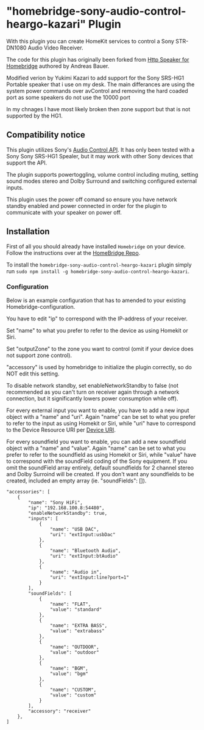# "homebridge-sony-audio-control-heargo-kazari" Plugin
With this plugin you can create HomeKit services to control a Sony STR-DN1080 Audio Video Receiver.

The code for this plugin has originally been forked from [Http Speaker for Homebridge](https://github.com/Supereg/homebridge-http-speaker) authored by Andreas Bauer.

Modified verion by Yukimi Kazari to add support for the Sony SRS-HG1 Portable speaker that i use on my desk. The main differances are using the system power commands over avControl and removing the hard coaded port as some speakers do not use the 10000 port

In my chnages I have most likely broken then zone support but that is not supported by the HG1.

## Compatibility notice
This plugin utilizes Sony's [Audio Control API](https://developer.sony.com/develop/audio-control-api/). It has only been tested with a Sony Sony SRS-HG1 Spealer, but it may work with other Sony devices that support the API.

The plugin supports powertoggling, volume control including muting, setting sound modes stereo and Dolby Surround and switching configured external inputs.

This plugin uses the power off comand so ensure you have network standby enabled and power connected in order for the plugin to communicate with your speaker on power off.

## Installation
First of all you should already have installed `Homebridge` on your device. Follow the instructions over at the
[HomeBridge Repo](https://github.com/nfarina/homebridge).

To install the `homebridge-sony-audio-control-heargo-kazari` plugin simply run `sudo npm install -g homebridge-sony-audio-control-heargo-kazari`.

### Configuration
Below is an example configuration that has to amended to your existing Homebridge-configuration.

You have to edit "ip" to correspond with the IP-address of your receiver.

Set "name" to what you prefer to refer to the device as using Homekit or Siri.

Set "outputZone" to the zone you want to control (omit if your device does not support zone control).

"accessory" is used by homebridge to initialize the plugin correctly, so do NOT edit this setting.

To disable network standby, set enableNetworkStandby to false (not recommended as you can't turn on receiver again through a network connection, but it significantly lowers power consumption while off).

For every external input you want to enable, you have to add a new input object with a "name" and "uri". Again "name" can be set to what you prefer to refer to the input as using Homekit or Siri, while "uri" have to correspond to the Device Resource URI per [Device URI](https://developer.sony.com/develop/audio-control-api/api-references/device-uri).

For every soundfield you want to enable, you can add a new soundfield object with a "name" and "value". Again "name" can be set to what you prefer to refer to the soundfield as using Homekit or Siri, while "value" have to correspond with the soundField coding of the Sony equipment. If you omit the soundField array entirely, default soundfields for 2 channel stereo and Dolby Surroind will be created. If you don't want any soundfields to be created, included an empty array (ie. "soundFields": []).

    "accessories": [
		{
	        "name": "Sony HiFi",
	        "ip": "192.168.100.8:54480",
	        "enableNetworkStandby": true,
	        "inputs": [
	            {
	                "name": "USB DAC",
	                "uri": "extInput:usbDac"
	            },
	            {
	                "name": "Bluetooth Audio",
	                "uri": "extInput:btAudio"
	            },
	            {
	                "name": "Audio in",
	                "uri": "extInput:line?port=1"
	            }
	        ],
	        "soundFields": [
	            {
	                "name": "FLAT",
	                "value": "standard"
	            },
	            {
	                "name": "EXTRA BASS",
	                "value": "extrabass"
	            },
	            {
	                "name": "OUTDOOR",
	                "value": "outdoor"
	            },
	            {
	                "name": "BGM",
	                "value": "bgm"
	            },
	            {
	                "name": "CUSTOM",
	                "value": "custom"
	            }
	        ],
	        "accessory": "receiver"
	    },
    ]